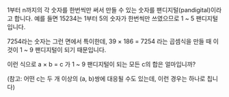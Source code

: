 1부터 n까지의 각 숫자를 한번씩만 써서 만들 수 있는 숫자를 팬디지털(pandigital)이라고 합니다.
예를 들면 15234는 1부터 5의 숫자가 한번씩만 쓰였으므로 1 ~ 5 팬디지털입니다.

7254라는 숫자는 그런 면에서 특이한데, 39 × 186 = 7254 라는 곱셈식을 만들 때 이것이 1 ~ 9 팬디지털이 되기 때문입니다.

이런 식으로 a × b = c 가 1 ~ 9 팬디지털이 되는 모든 c의 합은 얼마입니까?

(참고: 어떤 c는 두 개 이상의 (a, b)쌍에 대응될 수도 있는데, 이런 경우는 하나로 칩니다)
